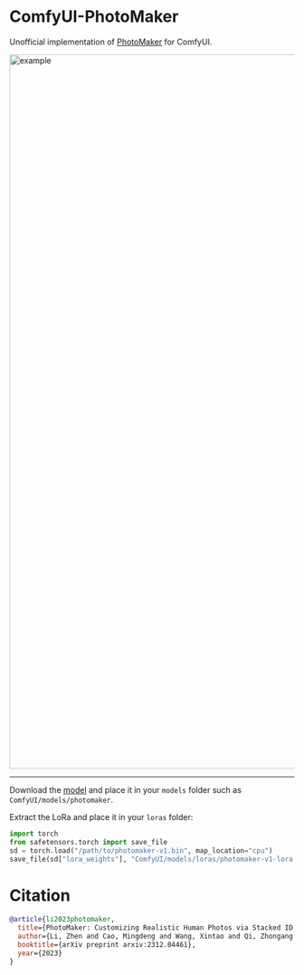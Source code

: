 # ComfyUI-PhotoMaker 

Unofficial implementation of [PhotoMaker](https://github.com/TencentARC/PhotoMaker) for ComfyUI.

<img width="1261" alt="example" src="https://github.com/shiimizu/ComfyUI-PhotoMaker/assets/54494639/60fb27b4-dca1-4531-93ea-72678680c259">


---

Download the [model](https://huggingface.co/TencentARC/PhotoMaker) and place it in your `models` folder such as `ComfyUI/models/photomaker`.

Extract the LoRa and place it in your `loras` folder:
```python
import torch
from safetensors.torch import save_file
sd = torch.load("/path/to/photomaker-v1.bin", map_location="cpu")
save_file(sd["lora_weights"], "ComfyUI/models/loras/photomaker-v1-lora.safetensors")
```

# Citation
```bibtex
@article{li2023photomaker,
  title={PhotoMaker: Customizing Realistic Human Photos via Stacked ID Embedding},
  author={Li, Zhen and Cao, Mingdeng and Wang, Xintao and Qi, Zhongang and Cheng, Ming-Ming and Shan, Ying},
  booktitle={arXiv preprint arxiv:2312.04461},
  year={2023}
}
```

